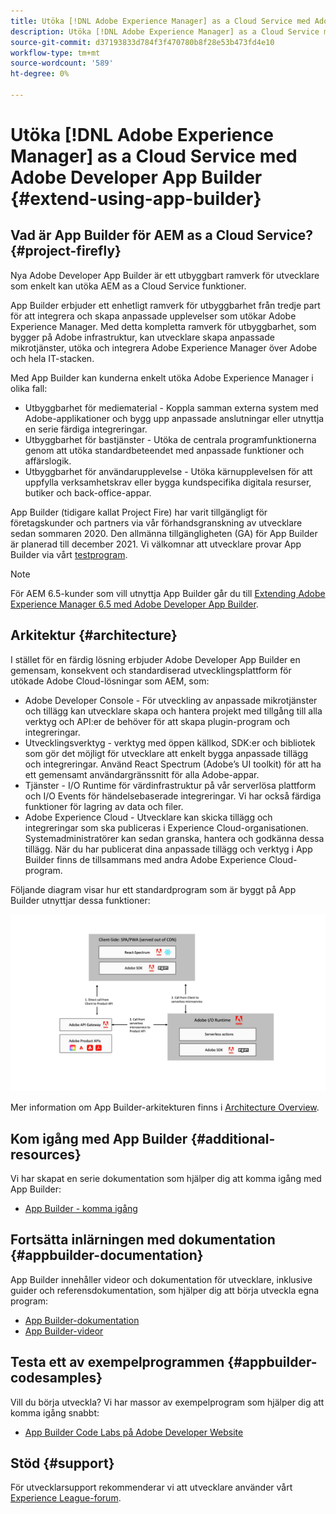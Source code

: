 ```yaml
---
title: Utöka [!DNL Adobe Experience Manager] as a Cloud Service med Adobe Developer App Builder.
description: Utöka [!DNL Adobe Experience Manager] as a Cloud Service med Adobe Developer App Builder.
source-git-commit: d37193833d784f3f470780b8f28e53b473fd4e10
workflow-type: tm+mt
source-wordcount: '589'
ht-degree: 0%

---
```



# Utöka [!DNL Adobe Experience Manager] as a Cloud Service med Adobe Developer App Builder {#extend-using-app-builder}

## Vad är App Builder för AEM as a Cloud Service? {#project-firefly}

Nya Adobe Developer App Builder är ett utbyggbart ramverk för utvecklare som enkelt kan utöka AEM as a Cloud Service funktioner.

App Builder erbjuder ett enhetligt ramverk för utbyggbarhet från tredje part för att integrera och skapa anpassade upplevelser som utökar Adobe Experience Manager. Med detta kompletta ramverk för utbyggbarhet, som bygger på Adobe infrastruktur, kan utvecklare skapa anpassade mikrotjänster, utöka och integrera Adobe Experience Manager över Adobe och hela IT-stacken.

Med App Builder kan kunderna enkelt utöka Adobe Experience Manager i olika fall:

* Utbyggbarhet för mediematerial - Koppla samman externa system med Adobe-applikationer och bygg upp anpassade anslutningar eller utnyttja en serie färdiga integreringar.
* Utbyggbarhet för bastjänster - Utöka de centrala programfunktionerna genom att utöka standardbeteendet med anpassade funktioner och affärslogik.
* Utbyggbarhet för användarupplevelse - Utöka kärnupplevelsen för att uppfylla verksamhetskrav eller bygga kundspecifika digitala resurser, butiker och back-office-appar.

App Builder (tidigare kallat Project Fire) har varit tillgängligt för företagskunder och partners via vår förhandsgranskning av utvecklare sedan sommaren 2020. Den allmänna tillgängligheten (GA) för App Builder är planerad till december 2021. Vi välkomnar att utvecklare provar App Builder via vårt [testprogram](http://adobe.ly/appbuilder-trial).

>[!NOTE]
>
> För AEM 6.5-kunder som vill utnyttja App Builder går du till [Extending Adobe Experience Manager 6.5 med Adobe Developer App Builder](https://experienceleague.adobe.com/docs/experience-manager-65/developing/extending-aem/app-builder.html).

## Arkitektur {#architecture}

I stället för en färdig lösning erbjuder Adobe Developer App Builder en gemensam, konsekvent och standardiserad utvecklingsplattform för utökade Adobe Cloud-lösningar som AEM, som:

* Adobe Developer Console - För utveckling av anpassade mikrotjänster och tillägg kan utvecklare skapa och hantera projekt med tillgång till alla verktyg och API:er de behöver för att skapa plugin-program och integreringar.
* Utvecklingsverktyg - verktyg med öppen källkod, SDK:er och bibliotek som gör det möjligt för utvecklare att enkelt bygga anpassade tillägg och integreringar. Använd React Spectrum (Adobe’s UI toolkit) för att ha ett gemensamt användargränssnitt för alla Adobe-appar.
* Tjänster - I/O Runtime för värdinfrastruktur på vår serverlösa plattform och I/O Events för händelsebaserade integreringar. Vi har också färdiga funktioner för lagring av data och filer.
* Adobe Experience Cloud - Utvecklare kan skicka tillägg och integreringar som ska publiceras i Experience Cloud-organisationen. Systemadministratörer kan sedan granska, hantera och godkänna dessa tillägg. När du har publicerat dina anpassade tillägg och verktyg i App Builder finns de tillsammans med andra Adobe Experience Cloud-program.

Följande diagram visar hur ett standardprogram som är byggt på App Builder utnyttjar dessa funktioner:

![Arkitektur](/help/implementing/developing/extending/assets/firefly-architecture.jpg)

Mer information om App Builder-arkitekturen finns i [Architecture Overview](https://www.adobe.io/app-builder/docs/guides/).

## Kom igång med App Builder {#additional-resources}

Vi har skapat en serie dokumentation som hjälper dig att komma igång med App Builder:

* [App Builder - komma igång](https://www.adobe.io/app-builder/docs/getting_started/)

## Fortsätta inlärningen med dokumentation {#appbuilder-documentation}

App Builder innehåller videor och dokumentation för utvecklare, inklusive guider och referensdokumentation, som hjälper dig att börja utveckla egna program:

* [App Builder-dokumentation](https://www.adobe.io/app-builder/docs/overview/)
* [App Builder-videor](https://www.youtube.com/playlist?list=PLcVEYUqU7VRfDij-Jbjyw8S8EzW073F_o)

## Testa ett av exempelprogrammen {#appbuilder-codesamples}

Vill du börja utveckla? Vi har massor av exempelprogram som hjälper dig att komma igång snabbt:

* [App Builder Code Labs på Adobe Developer Website](https://www.adobe.io/app-builder/docs/resources/)

## Stöd {#support}

För utvecklarsupport rekommenderar vi att utvecklare använder vårt [Experience League-forum](https://experienceleaguecommunities.adobe.com/t5/project-firefly/ct-p/project-firefly).

